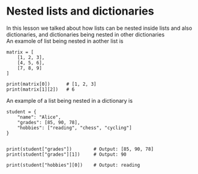 # Nested lists and dictionaries
In this lesson we talked about how lists can be nested inside lists and also dictionaries, and dictionaries being nested in other dictionaries <br>
An examole of list being nested in aother list is
```
matrix = [
    [1, 2, 3],
    [4, 5, 6],
    [7, 8, 9]
]

print(matrix[0])      # [1, 2, 3]
print(matrix[1][2])   # 6

```

An example of a list being nested in a dictionary is
```
student = {
    "name": "Alice",
    "grades": [85, 90, 78],
    "hobbies": ["reading", "chess", "cycling"]
}


print(student["grades"])        # Output: [85, 90, 78]
print(student["grades"][1])     # Output: 90

print(student["hobbies"][0])    # Output: reading

```
